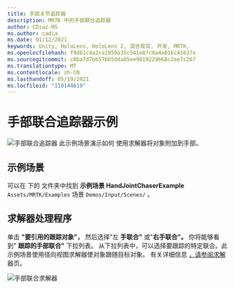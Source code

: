 ```yaml
---
title: 手部关节追踪器
description: MRTK 中的手部联合追踪器
author: CDiaz-MS
ms.author: cadia
ms.date: 01/12/2021
keywords: Unity, HoloLens, HoloLens 2, 混合现实, 开发, MRTK,
ms.openlocfilehash: f9db1c4a2ca1959a35c541e87c9a4a01bc41637e
ms.sourcegitcommit: c0ba7d7bb57bb5dda65ee9019229b68c2ee7c267
ms.translationtype: MT
ms.contentlocale: zh-CN
ms.lasthandoff: 05/19/2021
ms.locfileid: "110144619"
---
```

# <a name="hand-joint-chaser-example"></a>手部联合追踪器示例

![手部联合追踪器 此示例场景演示如何 ](../images/hand-joint-chaser/MRTK_HandJointChaser_Main.jpg) 使用求解器将对象附加到手部。

## <a name="example-scene"></a>示例场景

可以在 下的 文件夹中找到 **示例场景 HandJointChaserExample** `Assets/MRTK/Examples` 场景 `Demos/Input/Scenes/` 。

## <a name="solver-handler"></a>求解器处理程序

单击 **"要引用的跟踪对象"，** 然后选择"左 **手联合"** 或"**右手联合"。** 你将能够看到" **跟踪的手部联合"** 下拉列表。 从下拉列表中，可以选择要跟踪的特定联合。此示例场景使用径向视图求解器使对象跟随目标对象。 有关详细信息 [，请参阅求解](../ux-building-blocks/solvers/solver.md) 器页。

![手部联合求解器](../images/hand-joint-chaser/MRTK_Solver_HandJoint.jpg)
